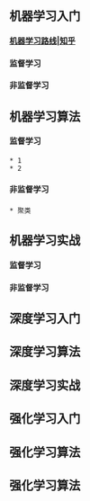 ## 机器学习入门
#### [机器学习路线|知乎](https://zhuanlan.zhihu.com/p/27018536)
#### 监督学习
#### 非监督学习
## 机器学习算法
#### 监督学习
    * 1
    * 2
#### 非监督学习
    * 聚类
## 机器学习实战
#### 监督学习
#### 非监督学习
## 深度学习入门
## 深度学习算法
## 深度学习实战
## 强化学习入门
## 强化学习算法
## 强化学习算法
